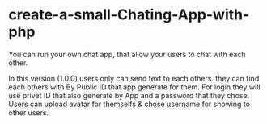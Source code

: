 # create-a-small-Chating-App-with-php
You can run your own chat app, that allow your users to chat with each other.

In this version (1.0.0) users only can send text to each others. they can find each others with By Public ID that app generate for them. For login they will use privet ID that also generate by App and a password that they chose.
Users can upload avatar for themselfs & chose username for showing to other users.
